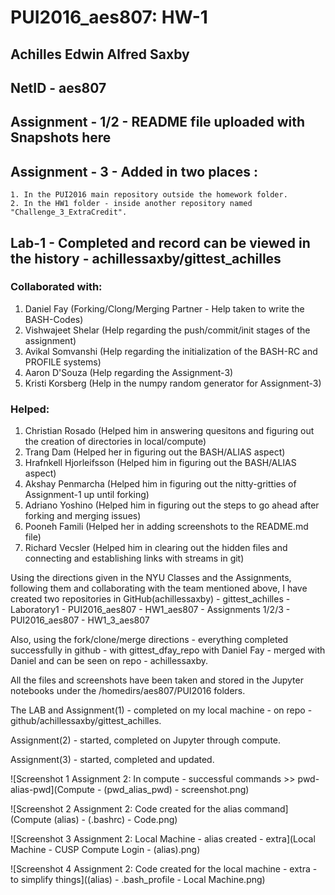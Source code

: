 # PUI2016_aes807: HW-1

## Achilles Edwin Alfred Saxby
## NetID - aes807

## Assignment - 1/2 - README file uploaded with Snapshots here

## Assignment - 3 - Added in two places :
    1. In the PUI2016 main repository outside the homework folder.
    2. In the HW1 folder - inside another repository named "Challenge_3_ExtraCredit".

## Lab-1 - Completed and record can be viewed in the history - achillessaxby/gittest_achilles

### Collaborated with:

1. Daniel Fay (Forking/Clong/Merging Partner - Help taken to write the BASH-Codes)
2. Vishwajeet Shelar (Help regarding the push/commit/init stages of the assignment)
3. Avikal Somvanshi (Help regarding the initialization of the BASH-RC and PROFILE systems)
4. Aaron D'Souza (Help regarding the Assignment-3)
5. Kristi Korsberg (Help in the numpy random generator for Assignment-3)

### Helped:

1. Christian Rosado (Helped him in answering quesitons and figuring out the creation of directories in local/compute)
2. Trang Dam (Helped her in figuring out the BASH/ALIAS aspect)
3. Hrafnkell Hjorleifsson (Helped him in figuring out the BASH/ALIAS aspect)
4. Akshay Penmarcha (Helped him in figuring out the nitty-gritties of Assignment-1 up until forking)
5. Adriano Yoshino (Helped him in figuring out the steps to go ahead after forking and merging issues)
6. Pooneh Famili (Helped her in adding screenshots to the README.md file)
7. Richard Vecsler (Helped him in clearing out the hidden files and connecting and establishing links with streams in git)

Using the directions given in the NYU Classes and the Assignments, following them and collaborating with the team mentioned above, I have created two repositories in GitHub(achillessaxby)
    - gittest_achilles - Laboratory1
    - PUI2016_aes807 - HW1_aes807 - Assignments 1/2/3 
    - PUI2016_aes807 - HW1_3_aes807

Also, using the fork/clone/merge directions - everything completed successfully in github - with gittest_dfay_repo with Daniel Fay - merged with Daniel and can be seen on repo - achillessaxby.

All the files and screenshots have been taken and stored in the Jupyter notebooks under the /homedirs/aes807/PUI2016 folders.

The LAB and Assignment(1) - completed on my local machine - on repo - github/achillessaxby/gittest_achilles.

Assignment(2) - started, completed on Jupyter through compute.

Assignment(3) - started, completed and updated.

![Screenshot 1 Assignment 2: In compute - successful commands >> pwd-alias-pwd](Compute - (pwd_alias_pwd) - screenshot.png)

![Screenshot 2 Assignment 2: Code created for the alias command](Compute (alias) - (.bashrc) - Code.png)

![Screenshot 3 Assignment 2: Local Machine - alias created - extra](Local Machine - CUSP Compute Login - (alias).png)

![Screenshot 4 Assignment 2: Code created for the local machine - extra - to simplify things]((alias) - .bash_profile - Local Machine.png)
